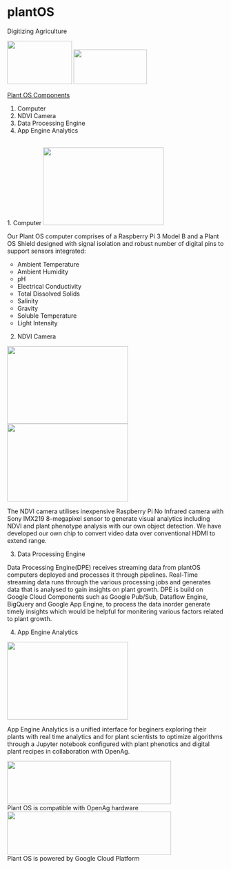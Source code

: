 plantOS
============================
Digitizing Agriculture

<a href="https://twitter.com/plant_os"><img height="100" width="150" src="http://logok.org/wp-content/uploads/2014/08/Twitter-logo-bird_logo_2012.png" /></a>
<a href="https://plant-os.com"><img height="80" width="170" src="https://static1.squarespace.com/static/56dc4a48ab48defc35729f22/t/5963ce51414fb5dacb18108d/1499811877062" /></a>
<BR>

<u>Plant OS Components</u>
1. Computer
2. NDVI Camera
3. Data Processing Engine
4. App Engine Analytics
<BR>
1. Computer
<img height="180" width="280" src="https://static1.squarespace.com/static/56dc4a48ab48defc35729f22/t/596446e159cc684e82642d3e/1499744013803/image+%281%29.png?format=500w" />

Our Plant OS computer comprises of a Raspberry Pi 3 Model B and a Plant OS Shield designed with signal isolation and robust number of digital pins to support sensors integrated:
<ul style="list-style-type:circle">
<li>Ambient Temperature</li>
<li>Ambient Humidity</li>
<li>pH</li>
<li>Electrical Conductivity</li>
<li>Total Dissolved Solids</li>
<li>Salinity</li>
<li>Gravity</li>
<li>Soluble Temperature</li>
<li>Light Intensity</li>
</ul>

2. NDVI Camera

<img height="180" width="280" src="https://static1.squarespace.com/static/56dc4a48ab48defc35729f22/t/596448a36b8f5b325325c2b7/1499744437443" />
<BR>
<img height="180" width="280" src="https://static1.squarespace.com/static/56dc4a48ab48defc35729f22/t/596448c2e4fcb58b9fb00881/1499744476763" />
<BR>

The NDVI camera utilises inexpensive Raspberry Pi No Infrared camera with Sony IMX219 8-megapixel sensor to generate visual analytics including NDVI and plant phenotype analysis with our own object detection. We have developed our own chip to convert video data over conventional HDMI to extend range.

3. Data Processing Engine

Data Processing Engine(DPE) receives streaming data from plantOS computers deployed and processes it through pipelines. Real-Time streaming data runs through the various processing jobs and generates data that is analysed to gain insights on plant growth. DPE is build on Google Cloud Components such as Google Pub/Sub, Dataflow Engine, BigQuery and Google App Engine, to process the data inorder generate timely insights which would be helpful for monitering various factors related to plant growth.

4. App Engine Analytics

<img height="180" width="280" 
src="https://static1.squarespace.com/static/56dc4a48ab48defc35729f22/t/59644426ff7c5099c12c5864/1499743282386/?format=750w" />
<BR>

App Engine Analytics is a unified interface for beginers exploring their plants with real time analytics and for plant scientists to optimize algorithms through a Jupyter notebook configured with plant phenotics and digital plant recipes in collaboration with OpenAg.

<a href="https://www.media.mit.edu/groups/open-agriculture-openag/overview/"><img height="100" width="380" src="https://cdn-business.discourse.org/uploads/mit/original/1X/47f2561abc542873e69b72315981cb3b31e0f6c5.png" /></a>
<BR>
Plant OS is compatible with OpenAg hardware
<BR>
<a href="https://cloud.google.com"><img height="100" width="380" src="https://cloud.google.com/_static/30ed6e856d/images/cloud/gcp-logo.svg" /></a>
<BR>
Plant OS is powered by Google Cloud Platform
<BR>


